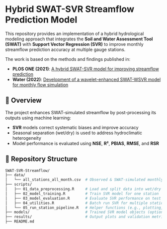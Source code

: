 # Hybrid SWAT-SVR Streamflow Prediction Model

This repository provides an implementation of a hybrid hydrological modeling approach that integrates the **Soil and Water Assessment Tool (SWAT)** with **Support Vector Regression (SVR)** to improve monthly streamflow prediction accuracy at multiple gauge stations.

The work is based on the methods and findings published in:

- **PLOS ONE (2021)**: [A hybrid SWAT-SVR model for improving streamflow prediction](https://journals.plos.org/plosone/article?id=10.1371/journal.pone.0248489)
- **Water (2022)**: [Development of a wavelet-enhanced SWAT-WSVR model for monthly flow simulation](https://www.mdpi.com/2073-4441/14/16/2649)

## 📌 Overview

The project enhances SWAT-simulated streamflow by post-processing its outputs using machine learning:
- **SVR** models correct systematic biases and improve accuracy
- Seasonal separation (wet/dry) is used to address hydroclimatic heterogeneity
- Model performance is evaluated using **NSE**, **R²**, **PBIAS**, **RMSE**, and **RSR**

## 📂 Repository Structure

```bash
SWAT-SVR-Streamflow/
├── data/
│   └── all_stations_all_month.csv  # Observed & SWAT-simulated monthly data for multiple stations
├── scripts/
│   ├── 01_data_preprocessing.R     # Load and split data into wet/dry seasons
│   ├── 02_model_training.R         # Train SVR model for one station
│   ├── 03_model_evaluation.R       # Evaluate SVR performance on test data
│   ├── 04_utilities.R              # Batch run SVR for multiple stations
│   └── 05_run_station_pipeline.R   # Helper functions (e.g., plotting, metrics)
├── models/                         # Trained SVR model objects (optional)
├── results/                        # Output plots and validation metrics
├── README.md
